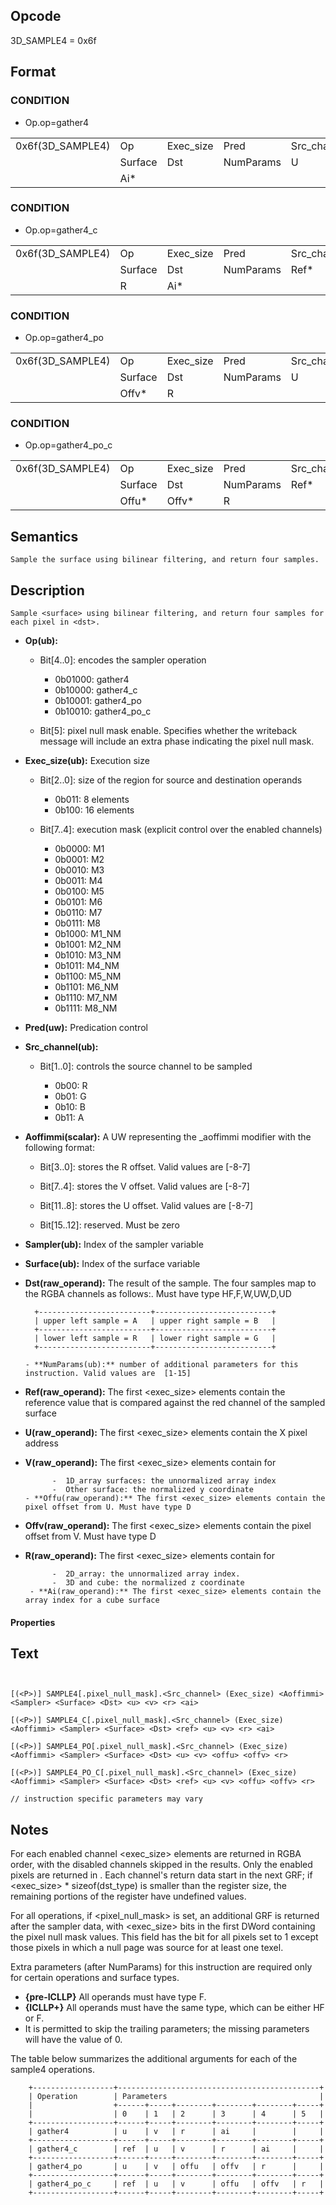 <!---======================= begin_copyright_notice ============================

Copyright (c) 2019-2021 Intel Corporation

Permission is hereby granted, free of charge, to any person obtaining a copy
of this software and associated documentation files (the "Software"),
to deal in the Software without restriction, including without limitation
the rights to use, copy, modify, merge, publish, distribute, sublicense,
and/or sell copies of the Software, and to permit persons to whom
the Software is furnished to do so, subject to the following conditions:

The above copyright notice and this permission notice shall be included
in all copies or substantial portions of the Software.

THE SOFTWARE IS PROVIDED "AS IS", WITHOUT WARRANTY OF ANY KIND, EXPRESS OR
IMPLIED, INCLUDING BUT NOT LIMITED TO THE WARRANTIES OF MERCHANTABILITY,
FITNESS FOR A PARTICULAR PURPOSE AND NONINFRINGEMENT. IN NO EVENT SHALL THE
AUTHORS OR COPYRIGHT HOLDERS BE LIABLE FOR ANY CLAIM, DAMAGES OR OTHER
LIABILITY, WHETHER IN AN ACTION OF CONTRACT, TORT OR OTHERWISE, ARISING
FROM, OUT OF OR IN CONNECTION WITH THE SOFTWARE OR THE USE OR OTHER DEALINGS
IN THE SOFTWARE.

============================= end_copyright_notice ==========================-->

 

## Opcode

  3D_SAMPLE4 = 0x6f

## Format


### CONDITION

- Op.op=gather4


| | | | | | | |
| --- | --- | --- | --- | --- | --- | --- |
| 0x6f(3D_SAMPLE4) | Op          | Exec_size | Pred      | Src_channel | Aoffimmi | Sampler |
|                  | Surface     | Dst       | NumParams | U           | V        | R       |
|                  | Ai\*        |           |           |             |          |         |


### CONDITION

- Op.op=gather4_c


| | | | | | | |
| --- | --- | --- | --- | --- | --- | --- |
| 0x6f(3D_SAMPLE4) | Op            | Exec_size | Pred      | Src_channel | Aoffimmi | Sampler |
|                  | Surface       | Dst       | NumParams | Ref\*       | U        | V       |
|                  | R             | Ai\*      |           |             |          |         |


### CONDITION

- Op.op=gather4_po


| | | | | | | |
| --- | --- | --- | --- | --- | --- | --- |
| 0x6f(3D_SAMPLE4) | Op             | Exec_size | Pred      | Src_channel | Aoffimmi | Sampler |
|                  | Surface        | Dst       | NumParams | U           | V        | Offu\*  |
|                  | Offv\*         | R         |           |             |          |         |


### CONDITION

- Op.op=gather4_po_c


| | | | | | | |
| --- | --- | --- | --- | --- | --- | --- |
| 0x6f(3D_SAMPLE4) | Op               | Exec_size | Pred      | Src_channel | Aoffimmi | Sampler |
|                  | Surface          | Dst       | NumParams | Ref\*       | U        | V       |
|                  | Offu\*           | Offv\*    | R         |             |          |         |


## Semantics




    Sample the surface using bilinear filtering, and return four samples.

## Description


    Sample <surface> using bilinear filtering, and return four samples for each pixel in <dst>.

- **Op(ub):** 
 
  - Bit[4..0]: encodes the sampler operation
 
    - 0b01000:  gather4 
    - 0b10000:  gather4_c 
    - 0b10001:  gather4_po 
    - 0b10010:  gather4_po_c 
  - Bit[5]: pixel null mask enable. Specifies whether the writeback message will include an extra phase indicating the pixel null mask.

- **Exec_size(ub):** Execution size
 
  - Bit[2..0]: size of the region for source and destination operands
 
    - 0b011:  8 elements 
    - 0b100:  16 elements 
  - Bit[7..4]: execution mask (explicit control over the enabled channels)
 
    - 0b0000:  M1 
    - 0b0001:  M2 
    - 0b0010:  M3 
    - 0b0011:  M4 
    - 0b0100:  M5 
    - 0b0101:  M6 
    - 0b0110:  M7 
    - 0b0111:  M8 
    - 0b1000:  M1_NM 
    - 0b1001:  M2_NM 
    - 0b1010:  M3_NM 
    - 0b1011:  M4_NM 
    - 0b1100:  M5_NM 
    - 0b1101:  M6_NM 
    - 0b1110:  M7_NM 
    - 0b1111:  M8_NM
- **Pred(uw):** Predication control

- **Src_channel(ub):** 
 
  - Bit[1..0]: controls the source channel to be sampled
 
    - 0b00:  R 
    - 0b01:  G 
    - 0b10:  B 
    - 0b11:  A
- **Aoffimmi(scalar):**  A UW representing the _aoffimmi modifier with the following format:
 
  - Bit[3..0]: stores the R offset. Valid values are [-8-7]
 
  - Bit[7..4]: stores the V offset. Valid values are [-8-7]
 
  - Bit[11..8]: stores the U offset. Valid values are [-8-7]
 
  - Bit[15..12]: reserved. Must be zero

- **Sampler(ub):** Index of the sampler variable

- **Surface(ub):** Index of the surface variable

- **Dst(raw_operand):** The result of the sample. The four samples map to the RGBA channels as follows:. Must have type HF,F,W,UW,D,UD


        +-------------------------+--------------------------+
        | upper left sample = A   | upper right sample = B   |
        +-------------------------+--------------------------+
        | lower left sample = R   | lower right sample = G   |
        +-------------------------+--------------------------+

      - **NumParams(ub):** number of additional parameters for this instruction. Valid values are  [1-15]

- **Ref(raw_operand):** The first <exec_size> elements contain the reference value that is compared against the red channel of the sampled surface

- **U(raw_operand):** The first <exec_size> elements contain the X pixel address

- **V(raw_operand):** The first <exec_size> elements contain for

            -  1D_array surfaces: the unnormalized array index
            -  Other surface: the normalized y coordinate
      - **Offu(raw_operand):** The first <exec_size> elements contain the pixel offset from U. Must have type D

- **Offv(raw_operand):** The first <exec_size> elements contain the pixel offset from  V. Must have type D

- **R(raw_operand):** The first <exec_size> elements contain for

            -  2D_array: the unnormalized array index.
            -  3D and cube: the normalized z coordinate
       - **Ai(raw_operand):** The first <exec_size> elements contain the array index for a cube surface

#### Properties


## Text
```
    

[(<P>)] SAMPLE4[.pixel_null_mask].<Src_channel> (Exec_size) <Aoffimmi> <Sampler> <Surface> <Dst> <u> <v> <r> <ai>

[(<P>)] SAMPLE4_C[.pixel_null_mask].<Src_channel> (Exec_size) <Aoffimmi> <Sampler> <Surface> <Dst> <ref> <u> <v> <r> <ai>

[(<P>)] SAMPLE4_PO[.pixel_null_mask].<Src_channel> (Exec_size) <Aoffimmi> <Sampler> <Surface> <Dst> <u> <v> <offu> <offv> <r>

[(<P>)] SAMPLE4_PO_C[.pixel_null_mask].<Src_channel> (Exec_size) <Aoffimmi> <Sampler> <Surface> <Dst> <ref> <u> <v> <offu> <offv> <r>

// instruction specific parameters may vary
```



## Notes




For each enabled channel <exec_size> elements are returned in RGBA order, with the disabled channels skipped in the results. Only the enabled pixels are returned in <dst>. Each channel's return data start in the next GRF; if <exec_size> * sizeof(dst_type) is smaller than the register size, the remaining portions of the register have undefined values.

For all operations, if <pixel_null_mask> is set, an additional GRF is returned after the sampler data, with <exec_size> bits in the first DWord containing the pixel null mask values. This field has the bit for all pixels set to 1 except those pixels in which a null page was source for at least one texel.


Extra parameters (after NumParams) for this instruction are required only for certain operations and surface types.

  - **{pre-ICLLP}** All operands must have type F.
  - **{ICLLP+}** All operands must have the same type, which can be either HF or F.
  - It is permitted to skip the trailing parameters; the missing parameters will have the value of 0.

The table below summarizes the additional arguments for each of the sample4 operations.

        +------------------+---------------------------------------------+
        | Operation        | Parameters                                  |
        |                  +------+-----+--------+--------+--------+-----+
        |                  | 0    | 1   | 2      | 3      | 4      | 5   |
        +------------------+------+-----+--------+--------+--------+-----+
        | gather4          | u    | v   | r      | ai     |        |     |
        +------------------+------+-----+--------+--------+--------+-----+
        | gather4_c        | ref  | u   | v      | r      | ai     |     |
        +------------------+------+-----+--------+--------+--------+-----+
        | gather4_po       | u    | v   | offu   | offv   | r      |     |
        +------------------+------+-----+--------+--------+--------+-----+
        | gather4_po_c     | ref  | u   | v      | offu   | offv   | r   |
        +------------------+------+-----+--------+--------+--------+-----+
